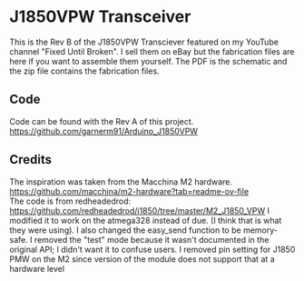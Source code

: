 # J1850VPW Transceiver
This is the Rev B of the J1850VPW Transciever featured on my YouTube channel "Fixed Until Broken". I sell them on eBay but the fabrication files are here if you want to assemble them yourself.
The PDF is the schematic and the zip file contains the fabrication files. 

## Code
Code can be found with the Rev A of this project. https://github.com/garnerm91/Arduino_J1850VPW

## Credits
The inspiration was taken from the Macchina M2 hardware. https://github.com/macchina/m2-hardware?tab=readme-ov-file <br>
The code is from redheadedrod: https://github.com/redheadedrod/j1850/tree/master/M2_J1850_VPW I modified it to work on the atmega328 instead of due. (I think that is what they were using). I also changed the easy_send function to be memory-safe. I removed the "test" mode because it wasn't documented in the original API; I didn't want it to confuse users. I removed pin setting for J1850 PMW on the M2 since version of the module does not support that at a hardware level <br>
